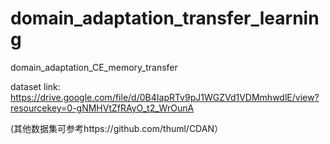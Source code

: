 # domain_adaptation_transfer_learning
domain_adaptation_CE_memory_transfer

dataset link: https://drive.google.com/file/d/0B4IapRTv9pJ1WGZVd1VDMmhwdlE/view?resourcekey=0-gNMHVtZfRAyO_t2_WrOunA

(其他数据集可参考https://github.com/thuml/CDAN）
